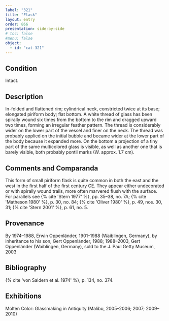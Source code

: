 ```yaml
---
label: "321"
title: "Flask"
layout: entry
order: 866
presentation: side-by-side
# toc: false
#menu: false 
object:
  - id: "cat-321"
---
```


## Condition

Intact.

## Description

In-folded and flattened rim; cylindrical neck, constricted twice at its base; elongated piriform body; flat bottom. A white thread of glass has been spirally wound six times from the bottom to the rim and dragged upward two times, forming an irregular feather pattern. The thread is considerably wider on the lower part of the vessel and finer on the neck. The thread was probably applied on the initial bubble and became wider at the lower part of the body because it expanded more. On the bottom a projection of a tiny part of the same multicolored glass is visible, as well as another one that is barely visible, both probably pontil marks (W. approx. 1.7 cm).

## Comments and Comparanda

This form of small piriform flask is quite common in both the east and the west in the first half of the first century CE. They appear either undecorated or with spirally wound trails, more often marvered flush with the surface. For parallels see {% cite 'Stern 1977' %}, pp. 35–38, no. 7A; {% cite 'Matheson 1980' %}, p. 30, no. 84; {% cite 'Oliver 1980' %}, p. 49, nos. 30, 31; {% cite 'Stern 2001' %}, p. 61, no. 5.

## Provenance

By 1974–1988, Erwin Oppenländer, 1901–1988 (Waiblingen, Germany), by inheritance to his son, Gert Oppenländer, 1988; 1988–2003, Gert Oppenländer (Waiblingen, Germany), sold to the J. Paul Getty Museum, 2003

## Bibliography

{% cite 'von Saldern et al. 1974' %}, p. 134, no. 374.

## Exhibitions

Molten Color: Glassmaking in Antiquity (Malibu, 2005–2006; 2007; 2009–2010)